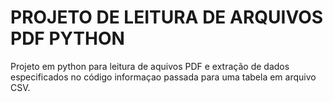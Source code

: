 # PROJETO DE LEITURA DE ARQUIVOS PDF PYTHON

Projeto em python para leitura de aquivos PDF e extração de dados especificados no código
informaçao passada para uma tabela em arquivo CSV.